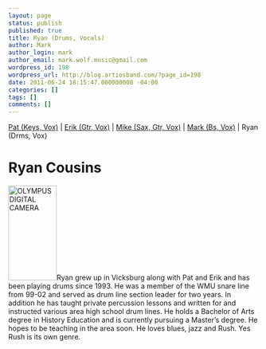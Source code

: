 ```yaml
---
layout: page
status: publish
published: true
title: Ryan (Drums, Vocals)
author: Mark
author_login: mark
author_email: mark.wolf.music@gmail.com
wordpress_id: 198
wordpress_url: http://blog.artiosband.com/?page_id=198
date: 2011-06-24 18:15:47.000000000 -04:00
categories: []
tags: []
comments: []
---
```

<a title="Patrick (Keys, Vocals )" href="http://artiosband.com/?page_id=155">Pat (Keys, Vox)</a> | <a title="Erik (Guitar, Vocals)" href="http://artiosband.com/?page_id=169">Erik (Gtr, Vox)</a> | <a title="Mike (Guitar, Sax, Vocals)" href="http://artiosband.com/?page_id=189">Mike (Sax, Gtr, Vox)</a> | <a title="Mark (Bass, Vocals)" href="http://artiosband.com/?page_id=193">Mark (Bs, Vox)</a> | Ryan (Drms, Vox)
<h1>Ryan Cousins</h1>
<strong></strong><a href="http://artiosband.com/files/2011/06/ryan-scaled.jpg"><img class="size-full wp-image-1037 alignleft" alt="OLYMPUS DIGITAL CAMERA" src="http://artiosband.com/files/2011/06/ryan-scaled.jpg" width="97" height="190" /></a>Ryan grew up in Vicksburg along with Pat and Erik and has been playing drums since 1993. He was a member of the WMU snare line from 99-02 and served as drum line section leader for two years. In addition he has taught private percussion lessons and written for and instructed various area high school drum lines. He holds a Bachelor of Arts degree in History Education and is currently pursuing a Master’s degree. He hopes to be teaching in the area soon. He loves blues, jazz and Rush. Yes Rush is its own genre.
